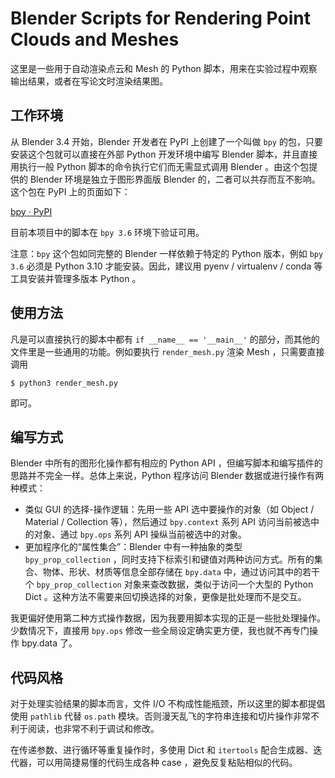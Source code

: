 # Blender Scripts for Rendering Point Clouds and Meshes

这里是一些用于自动渲染点云和 Mesh 的 Python 脚本，用来在实验过程中观察输出结果，或者在写论文时渲染结果图。

## 工作环境

从 Blender 3.4 开始，Blender 开发者在 PyPI 上创建了一个叫做 `bpy` 的包，只要安装这个包就可以直接在外部 Python 开发环境中编写 Blender 脚本，并且直接用执行一般 Python 脚本的命令执行它们而无需显式调用 Blender 。由这个包提供的 Blender 环境是独立于图形界面版 Blender 的，二者可以共存而互不影响。这个包在 PyPI 上的页面如下：

[bpy · PyPI](https://pypi.org/project/bpy/)

目前本项目中的脚本在 `bpy 3.6` 环境下验证可用。

注意：`bpy` 这个包如同完整的 Blender 一样依赖于特定的 Python 版本，例如 `bpy 3.6` 必须是 Python 3.10 才能安装。因此，建议用 pyenv / virtualenv / conda 等工具安装并管理多版本 Python 。

## 使用方法

凡是可以直接执行的脚本中都有 `if __name__ == '__main__'` 的部分，而其他的文件里是一些通用的功能。例如要执行 `render_mesh.py` 渲染 Mesh ，只需要直接调用

```shell
$ python3 render_mesh.py
```

即可。

## 编写方式

Blender 中所有的图形化操作都有相应的 Python API ，但编写脚本和编写插件的思路并不完全一样。总体上来说，Python 程序访问 Blender 数据或进行操作有两种模式：

- 类似 GUI 的选择-操作逻辑：先用一些 API 选中要操作的对象（如 Object / Material / Collection 等），然后通过 `bpy.context` 系列 API 访问当前被选中的对象、通过 `bpy.ops` 系列 API 操纵当前被选中的对象。
- 更加程序化的“属性集合”：Blender 中有一种抽象的类型 `bpy_prop_collection` ，同时支持下标索引和键值对两种访问方式。所有的集合、物体、形状、材质等信息全部存储在 `bpy.data` 中，通过访问其中的若干个 `bpy_prop_collection` 对象来查改数据，类似于访问一个大型的 Python Dict 。这种方法不需要来回切换选择的对象，更像是批处理而不是交互。

我更偏好使用第二种方式操作数据，因为我要用脚本实现的正是一些批处理操作。少数情况下，直接用 `bpy.ops` 修改一些全局设定确实更方便，我也就不再专门操作 bpy.data 了。

## 代码风格

对于处理实验结果的脚本而言，文件 I/O 不构成性能瓶颈，所以这里的脚本都提倡使用 `pathlib` 代替 `os.path` 模块。否则漫天乱飞的字符串连接和切片操作非常不利于阅读，也非常不利于调试和修改。

在传递参数、进行循环等重复操作时，多使用 Dict 和 `itertools` 配合生成器、迭代器，可以用简捷易懂的代码生成各种 case ，避免反复粘贴相似的代码。
